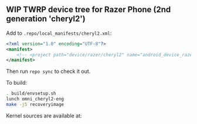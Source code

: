 ## WIP TWRP device tree for Razer Phone (2nd generation 'cheryl2')

Add to `.repo/local_manifests/cheryl2.xml`:

```xml
<?xml version="1.0" encoding="UTF-8"?>
<manifest>
	<!-- <project path="device/razer/cheryl2" name="android_device_razer_cheryl2" remote="TeamWin" revision="android-8.1" /> -->
</manifest>
```

Then run `repo sync` to check it out.

To build:

```sh
. build/envsetup.sh
lunch omni_cheryl2-eng
make -j5 recoveryimage
```

Kernel sources are available at: 
